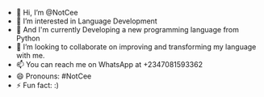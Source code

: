 - 👋 Hi, I’m @NotCee
- 👀 I’m interested in Language Development
- 🌱 And I'm currently Developing a new programming language from Python
- 💞️ I’m looking to collaborate on improving and transforming my language with me.
- 📫 You can reach me on WhatsApp at +2347081593362
- 😄 Pronouns: #NotCee
- ⚡ Fun fact: :)

<!---
NotCee/NotCee is a ✨ special ✨ repository because its `README.md` (this file) appears on your GitHub profile.
You can click the Preview link to take a look at your changes.
--->
